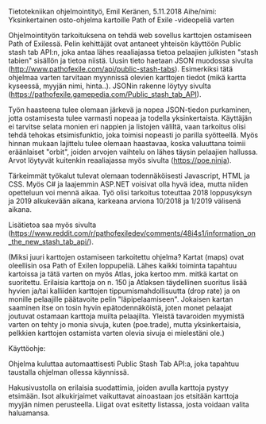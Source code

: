 Tietotekniikan ohjelmointityö, Emil Keränen, 5.11.2018
Aihe/nimi: Yksinkertainen osto-ohjelma kartoille Path of Exile -videopeliä varten

Ohjelmointityön tarkoituksena on tehdä web sovellus karttojen ostamiseen Path of Exilessä. Pelin kehittäjät ovat antaneet yhteisön käyttöön Public stash tab API:n, joka antaa lähes reaaliajassa tietoa pelaajien julkisten "stash tabien" sisällön ja tietoa niistä. Uusin tieto haetaan JSON muodossa sivulta (http://www.pathofexile.com/api/public-stash-tabs). Esimerkiksi tätä ohjelmaa varten tarvitaan myynnissä olevien karttojen tiedot (mikä kartta kyseessä, myyjän nimi, hinta..). JSONin rakenne löytyy sivulta (https://pathofexile.gamepedia.com/Public_stash_tab_API).

Työn haasteena tulee olemaan järkevä ja nopea JSON-tiedon purkaminen, jotta ostamisesta tulee varmasti nopeaa ja todella yksinkertaista. Käyttäjän ei tarvitse selata monien eri nappien ja listojen väliltä, vaan tarkoitus olisi tehdä tehokas etsimisfunktio, joka toimisi nopeasti jo parilla syötteellä. Myös hinnan mukaan lajittelu tulee olemaan haastavaa, koska valuuttana toimii eräänlaiset "orbit", joiden arvojen vaihtelu on lähes täysin pelaajien hallussa. Arvot löytyvät kuitenkin reaaliajassa myös sivulta (https://poe.ninja).

Tärkeimmät työkalut tulevat olemaan todennäköisesti Javascript, HTML ja CSS. Myös C# ja laajemmin ASP.NET voisivat olla hyvä idea, mutta niiden opetteluun voi mennä aikaa. Työ olisi tarkoitus toteuttaa 2018 loppusyksyn ja 2019 alkukevään aikana, karkeana arviona 10/2018 ja 1/2019 välisenä aikana.

Lisätietoa saa myös sivulta (https://www.reddit.com/r/pathofexiledev/comments/48i4s1/information_on_the_new_stash_tab_api/).

(Miksi juuri karttojen ostamiseen tarkoitettu ohjelma? Kartat (maps) ovat oleellisin osa Path of Exilen loppupeliä. Lähes kaikki toiminta tapahtuu kartoissa ja tätä varten on myös Atlas, joka kertoo mm. mitkä kartat on suoritettu. Erilaisia karttoja on n. 150 ja Atlaksen täydellinen suoritus lisää hyvien ja/tai kalliiden karttojen tippumismahdollisuutta (drop rate) ja on monille pelaajille päätavoite pelin "läpipelaamiseen". Jokaisen kartan saaminen itse on tosin hyvin epätodennäköistä, joten monet pelaajat joutuvat ostamaan karttoja muilta pelaajilta. Yleistä tavaroiden myymistä varten on tehty jo monia sivuja, kuten (poe.trade), mutta yksinkertaisia, pelkkien karttojen ostamista varten olevia sivuja ei mielestäni ole.)

Käyttöohje:

Ohjelma kuluttaa automaattisesti Public Stash Tab API:a, joka tapahtuu taustalla ohjelman ollessa käynnissä.

Hakusivustolla on erilaisia suodattimia, joiden avulla karttoja pystyy etsimään. Isot alkukirjaimet vaikuttavat ainoastaan jos etsitään karttoja myyjän nimen perusteella. Liigat ovat esitetty listassa, josta voidaan valita haluamansa.
